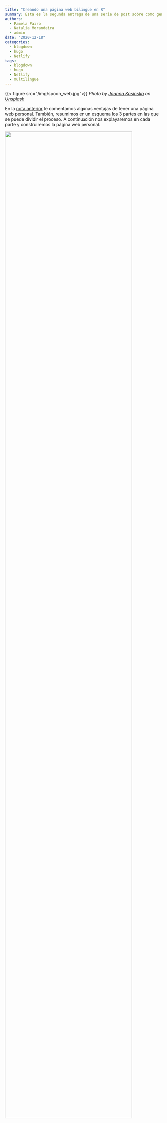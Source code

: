 ```yaml
---
title: "Creando una página web bilingüe en R"
summary: Esta es la segunda entrega de una serie de post sobre como generar un sitio web estático con R.
authors: 
  - Pamela Pairo
  - Natalia Morandeira
  - admin
date: "2020-12-18"
categories:
  - blogdown
  - hugo
  - Netlify
tags:
  - blogdown
  - hugo
  - Netlify
  - multilingue
---
```


{{< figure src="/img/spoon_web.jpg">}}
*<span>Photo by <a href="https://unsplash.com/@joannakosinska?utm_source=unsplash&amp;utm_medium=referral&amp;utm_content=creditCopyText">Joanna Kosinska</a> on <a href="https://unsplash.com/?utm_source=unsplash&amp;utm_medium=referral&amp;utm_content=creditCopyText">Unsplash</a></span>*

En la [nota anterior](https://yabellini.netlify.app/es/post/hacerweb1/) te comentamos algunas ventajas de tener una página web personal. También, resumimos en un esquema los 3 partes en las que se puede dividir el proceso. A continuación nos explayaremos en cada parte y construiremos la página web personal.

<img src="/img/esquema_1.png" width="90%"/>

## En GitHub: crear un repositorio público  

Comenzaremos con la creación de un repositorio en GitHub para luego crear un proyecto en RStudio con control de versiones. De esta manera podremos ir registrando todos cambios realizados para crear la página web. En esta parte, asumimos que tenés instalado Git y tenés una cuenta en GitHub. Si no es el caso, podés instalarte Git [desde esta página](https://git-scm.com/downloads) y hacerte una cuenta en Github [aquí](https://github.com/). Si estás realizando tus primeros pasos en Git, en este [nota](https://yabellini.netlify.app/es/post/githubconr/) encontrarás más información que te ayudará a incursionarte en Git.^[Para información mas detallada sobre el uso de Git te sugerimos consultar el libro de Jenny Bryan (en inglés), [_Happy Git and GitHub for UseR_](https://happygitwithr.com/)]

Vamos a comenzar creando un nuevo repositorio público en nuestra cuenta de GitHub, siguiendo los pasos que figuran a continuación.

<img src="/img/repo.png" width="90%"/>

Para ello, no es necesario que el nombre del repositorio sea el nombre del dominio de la página web. Por último, copiamos el URL HTTPS de nuestro repositorio para clonarlo en RStudio.

<img src="/img/repo1.png" width="90%"/>

## En RStudio: nuevo proyecto, la instalación de _blogdown_ y _Hugo_, y la configuración bilingüe.
<br>

Continuamos creando un proyecto con control de versiones utilizando la URL HTTPS del repositorio creado. *File > New Project > Version Control > Git*.

En el proyecto ya creado, proseguimos con la descarga del paquete `blogdown`.

```{r instalación blogdown,eval=FALSE, echo=TRUE}
install.packages(blogdown)
```

Una vez instalado `blogdown`, procedemos con la instalación de _Hugo_, de la siguiente manera:

```{r hugo, eval=FALSE, echo=TRUE}
blogdown::install_hugo()
```

_Hugo_ es el generador de sitios estáticos en el que se basa `blogdown`. En su [página web](https://themes.gohugo.io/) se pueden encontrar una gran variedad de plantillas de sitios web. Por ejemplo, la plantilla **academic** tiene varias utilidades interesantes para páginas webs académicas. 

Ahora vamos a instalar a modo de ejemplo la plantilla **academic**.  En el parámetro `theme` se debe colocar el nombre de la plantilla de hugo elegida  

```{r hugo academic, eval=F, echo=TRUE}
library (blogdown)

blogdown::new_site(theme = "wowchemy/starter-academic", theme_example = TRUE)
```

Luego de esperar pocos minutos para la instalación de todas las carpetas y archivos que conforman la plantilla **academic**, obtendremos la primera versión de nuestro sitio web.

### Personalizando tu sitio web 

Si tenés instalada la última versión de `blogdown`, la plantilla se previsualizará de forma automática en el panel _Viewer_.  En cambio, si tenés una versión anterior, entonces hay que ejecutar las siguiente linea de código para tener un visualización del sitio web localmente.


```{r remedy03, eval=FALSE, echo=TRUE}

blogdown::serve_site()
blogdown::stop_server()# para dejar de visualizar el contenido generado

```

Veremos lo siguiente en _Viewer_ (o en un navegador):

<img src="/img/hugo-academic.png" width="90%"/>

Ya tenemos nuestra página web, ahora lo que queda es reemplazar la información de la página por la nuestra y organizarla según nuestros intereses. A medida que modifiquemos cada archivo vamos a poder visualizar automáticamente los cambios en el _Viewer_ y o en el navegador.

A continuación se muestra los principales archivos y carpetas que constituyen la página web.

```
├── config.toml       
|── config/default
   ├── menus.toml     
   ├── params.toml    
   └── languages.toml
|── content
|── themes
```

En el archivo _**config.toml**_ se encuentran los metadatos de nuestra página. Dentro de este archivo modificaremos el título de la página web y la URL.

Dentro de la carpeta **config/_default** se encuentran tres archivos.toml que definen la configuración de la página web.

+ _**params.toml**_: combinación de colores de la página (_theme_)^[Se pueden elegir otros _themes_  [aquí](https://wowchemy.com/docs/customization/) o si te animás podes crearte el tuyo], tamaño de la letra (_font_size_). En este archivo también se agrega la información de contacto (email, dirección laboral, cuenta de twitter, GitHub, ResearchGate).

+ _**menus.toml**_: opciones del menú de navegación (Notas, Proyectos, Cursos, Publicaciones, etc). Podrás cambiar los nombres o quitar aquellas opciones que no querés que aparezcan.

+ _**languages.toml**_: se define el o los idiomas del sitio web.

En la carpeta _content_ se localiza el contenido de nuesta página web en subcarpetas. Por ejemplo, si se quiere cambiar la información de la biografia, hay que seguir la siguiente ruta _content > authors > admin_ y modificar el archivo _index.md_. Podremos cambiar la foto de la página reemplazando _**avatar.jpg**_ por una foto nuestra.

```
|── content
   ├── authors     
   ├── courses
   ├── home
   ├── post
   ├── project
   └── publication
```

Desde **_content/home_** se podrán activar y editar cada una de las opciones del menú de navegación (widgets) de la página web. Para que se visualice el widget, es necesario que aparezca _active= true_

### Configuración de la página web bilingüe

Para configurar el sitio web en dos idiomas (español e inglés a modo de ejemplo) tenemos que crear dos subcarpetas llamadas _en_ y _es_ dentro de la carpeta _content_. Las nuevas subcarpetas deben tener cada una el contenido que había previamente en la carpeta _content_.^[En el caso de que se elijan otros idiomas, las subcarpetas a crearse deben respetar las siglas según se muestra [aquí](https://www.w3schools.com/tags/ref_language_codes.asp)]

```
|── content
   ├── es     <- Español
   ├── en     <- Inglés
    
```
Luego, en el archivo _**languages.toml**_ descomentar y agregar las siglas del segundo idioma e indicar la carpeta donde está su contenido.


```{r, eval= FALSE, echo=TRUE}

[en]
  languageCode = "en-us"
  contentDir = "content/en"  # Uncomment for multi-lingual sites, and move English content into `en` sub-folder.
  title = "English site"

# Uncomment the lines below to configure your website in a second language.
[es]
 languageCode = "es"
 contentDir = "content/es"
  title = "Sitio en español"

  [es.params]
   description = "Sitio en español"
  [[es.menu.main]]
    name = "es"
    url = "#about"
    weight = 1
```

Además, se deben crear dos nuevos archivos _**menus.es.toml**_ y _**menus.en.toml**_. 

```
|── config/default
   ├── menus.es.toml     <- Español
   ├── menus.en.toml     <- Inglés
   ├── params.toml    
   └── language.toml    
```

Finalmente en _**config.toml**_ debemos elegir el idioma por defecto del sitio web. Por ejemplo si queremos que quede en español _defaultContentLanguage = “es"_

Para visibilizar que la página web es bilingüe, conviene ir a _**params.toml**_ y verificar que en _show_language_ diga TRUE.

<img src="/img/params.png" width="90%"/>

## Publicar tu página web en internet (Deploy)

Una vez que la página web este editada de acuerdo a nuestros intereses, lo que resta es publicarla y compartirla al resto de la comunidad. Te indicamos dos opciones para ello que difieren en el servicio de host que utilizan. En ambos casos, son servicios gratuitos y permiten tener sitios estáticos. En el caso de Netlify, tu página web tendrá el siguiente dominio: _nombreweb.netlify.app_ En el caso de Github Pages: _nombreweb.github.io_

**Netlify** y **GitHub pages** son servicios de host en la nube que nos permite tener un sitio estático de forma gratuita y sencilla. Basicamente, ambos se conecta con el repositorio remoto en GitHub para publicar el sitio en la web.

### Utilizando **Netlify** 

Primero debemos poner una copia del archivo _**netlify.toml**_ localizado en  _theme > starter-academic_ en la carpeta base del proyecto. En dicho archivo debemos especificar la versión utilizada de Hugo. 

```{r, eval=TRUE, echo=TRUE}

blogdown::hugo_version()

```

El archivo _**netlify.toml**_ corregido con la versión de Hugo debería quedar así:

```{r, eval= FALSE, echo=TRUE}

[build.environment]
  HUGO_VERSION = "0.78.1" #Aqui va el número de tu versión de Hugo
  HUGO_ENABLEGITINFO = "true"

```

Además verificamos en el archivo _**config.toml**_ esté especificado el theme utilizado. En nuestro caso es _starter-academic_.

```{r, eval= FALSE, echo=TRUE}

theme = "starter-academic"

```

Ahora sí podemos publicar nuestra página web.
Primero, debemos ingresar a la página de [**Netlify**](https://www.netlify.com/). Cliqueamos en _Sign Up_ y luego en _GitHub_ para conectar **Netlify** con GitHub.

<img src="/img/netlify1.png" width="90%"/>

Luego, elegimos el repositorio remoto donde está la información de la página web mediante la siguiente ruta _New site from Git > GitHub_
Obtendrás algo similar a la siguiente figura pero autocompletado con tu información.

<img src="/img/netlify2.png" width="90%"/>

En opciones avanzadas (_Show advanced_) escribir la versión de Hugo que utilizaste para crear tu sitio web.

<img src="/img/netlify3.png" width="90%"/>

Cliqueamos en _Deploy Site_ y ¡¡¡listo!!! `r emo::ji("party")` Notaremos que **Netlify** asigna aleatoriamente el nombre de la página web. Para cambiarlo tendremos que ir a _Domain Settings > Options > Edit site name_
Podrás editar el contenido de tu página web sin la necesidad de repetir los pasos anteriores ya que **Netlify** al estar vinculado con GitHub lo actualizará automáticamente.

### Utilizando GitHub Pages 

A diferencia de Netlify, este servidor es parte de Github, por lo que no necesitamos conectarnos a una nueva cuenta. Dentro del repositorio remoto debemos ir a _Settings_

<img src="/img/githubpages.png" width="100%"/>

Luego, buscamos la sección de **GitHub Pages** y seleccionamos en la rama (_Branch_) donde se encuentra nuestro contenido web. Tener en cuenta que el dominio de nuestra página web será el nombre del repositorio, el cual puede ser cambiado después de haber sido creado.

<img src="/img/githubpages2.png" width="90%"/>

Para información más detallada te recomendamos visitar la página de [**GitHub Pages**](https://docs.github.com/en/free-pro-team@latest/github/working-with-github-pages/creating-a-github-pages-site#creating-your-site).

🔊 ¡Ahora solo queda que difundas tu sitio a la comunidad!

## Bonus track

Para agregar una nueva nota dentro de la página web tenemos que ir a _Addins_ y seleccionar _New Post_. Se abrirá una ventana donde podremos completar la información del título, les autores, etiquetas, fecha, categorias y seleccionar la ubicación de la nueva nota.

<img src="/img/post.png" width="90%"/>

### En la ultima versión de `blogdown` 

En el caso de estar trabajando con la última versión de `blogdown`, recomendamos seguir los consejos provistos por [Alison Hill](https://twitter.com/apreshill) en su [presentación para L.A. R Users Group](https://alison.netlify.app/larug-download/#1)  para configurar la versión de Hugo y buenas prácticas para la construcción de una página web.

## Fuentes 

+ [_**blogdown: Creating Websites with R Markdown**_](https://bookdown.org/yihui/blogdown/)  Yihui Xie, Amber Thomas, Alison Presmanes Hill

+ [_**Up & Running with blogdown**_](https://alison.rbind.io/post/2017-06-12-up-and-running-with-blogdown/) Alison Presmanes Hill

+ [_**Blogging in R with Blogdown**_](https://www.youtube.com/watch?v=f6kyYjCVAs0) dictado por Rebecca Barter para RLadies- Bucarest 

+ [_**Becoming an R blogger**_](http://www.rebeccabarter.com/blog/2020-02-03_blogger/) Rebecca Barter

+ [_**wowchemy**_](https://wowchemy.com/docs/get-started/)

+ [_**A Spoonful of Hugo: The netlify.toml File**_](https://alison.rbind.io/post/2019-02-19-hugo-netlify-toml/) Alison Presmanes Hill


